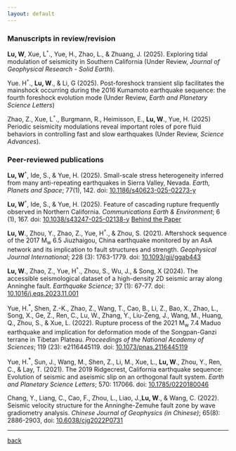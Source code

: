 ```yaml
---
layout: default
---
```


### Manuscripts in review/revision

**Lu, W**, Xue, L<sup>`*`</sup>., Yue, H., Zhao, L., & Zhuang, J. (2025). Exploring tidal modulation of seismicity in Southern California (Under Review, *Journal of Geophysical Research - Solid Earth*).

Yue. H<sup>`*`</sup>., **Lu, W**., & Li, G (2025). Post-foreshock transient slip facilitates the mainshock occurring during the 2016 Kumamoto earthquake sequence: the fourth foreshock evolution mode (Under Review,  *Earth and Planetary Science Letters*)

Zhao, Z., Xue, L<sup>`*`</sup>., Burgmann, R., Heimisson, E., **Lu, W**., Yue, H. (2025) Periodic seismicity modulations reveal important roles of pore fluid behaviors in controlling fast and slow earthquakes (Under Review, *Science Advances*). 

<!-- **Lu, W**<sup>`*`</sup>, S. Ide, Z. Zhao & H. Yue (2025). TiMEpy: A Python Package for Analyzing the Tidal Modulation of Fast and Slow Earthquakes (to be submitted) -->

### Peer-reviewed publications


**Lu, W**<sup>`*`</sup>, Ide, S., & Yue, H. (2025). Small-scale stress heterogeneity inferred from many anti-repeating earthquakes in Sierra Valley, Nevada. *Earth, Planets and Space*; 77(1), 142. doi: [10.1186/s40623-025-02273-y](https://earth-planets-space.springeropen.com/articles/10.1186/s40623-025-02273-y)

**Lu, W**<sup>`*`</sup>, Ide, S., & Yue, H. (2025). Feature of cascading rupture frequently observed in Northern California. *Communications Earth & Environment*; 6 (1), 167. doi: [10.1038/s43247-025-02138-y](https://doi.org/10.1038/s43247-025-02138-y) [Behind the Paper](https://communities.springernature.com/posts/unraveling-the-cascading-rupture-of-northern-california-earthquakes)

**Lu, W**., Zhou, Y., Zhao, Z., Yue, H<sup>`*`</sup>.,  & Zhou, S. (2021). Aftershock sequence of the 2017 M<sub>w</sub> 6.5 Jiuzhaigou, China earthquake monitored by an AsA network and its implication to fault structures and strength. *Geophysical Journal International*; 228 (3): 1763-1779. doi: [10.1093/gji/ggab443](https://doi.org/10.1093/gji/ggab443) 

**Lu, W**., Zhao, Z., Yue, H<sup>`*`</sup>., Zhou, S., Wu, J., & Song, X (2024). The accessible seismological dataset of a high-density 2D seismic array along Anninghe fault. *Earthquake Science*; 37 (1): 67-77. doi: [10.1016/j.eqs.2023.11.001](https://www.equsci.org.cn/article/doi/10.1016/j.eqs.2023.11.001)

Yue, H.<sup>*</sup>, Shen, Z.-K., Zhao, Z., Wang, T., Cao, B., Li, Z., Bao, X., Zhao, L., Song, X., Ge, Z., Ren, C., Lu, W., Zhang, Y., Liu-Zeng, J., Wang, M., Huang, Q., Zhou, S., & Xue, L. (2022). Rupture process of the 2021 M<sub>w</sub> 7.4 Maduo earthquake and implication for deformation mode of the Songpan-Ganzi terrane in Tibetan Plateau. *Proceedings of the National Academy of Sciences*; 119 (23): e2116445119. doi: [10.1073/pnas.2116445119](https://www.pnas.org/doi/10.1073/pnas.2116445119)

Yue, H.<sup>*</sup>, Sun, J., Wang, M., Shen, Z., Li, M., Xue, L., **Lu, W**., Zhou, Y., Ren, C., & Lay, T. (2021). The 2019 Ridgecrest, California earthquake sequence: Evolution of seismic and aseismic slip on an orthogonal fault system. *Earth and Planetary Science Letters*; 570: 117066. doi: [10.1785/0220180046](https://doi.org/10.1016/j.epsl.2021.117066)

Chang, Y., Liang, C., Cao, F., Zhou, L., Liao, J.,**Lu, W**., & Wang, C. (2022). Seismic velocity structure for the Anninghe-Zemuhe fault zone by wave gradiometry analysis. *Chinese Journal of Geophysics (in Chinese)*; 65(8): 2886-2903, doi: [10.6038/cjg2022P0731](http://en.dzkx.org/article/doi/10.6038/cjg2022P0731)
* * *


[back](./)
